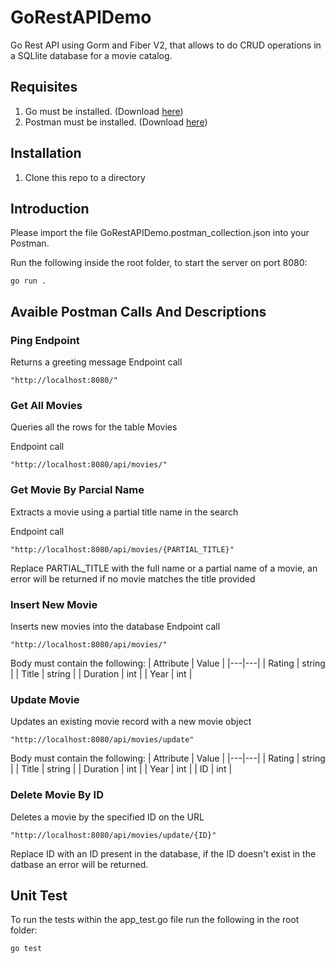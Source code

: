 # GoRestAPIDemo
Go Rest API using Gorm and Fiber V2, that allows to do CRUD operations in a SQLlite database for a movie catalog.

## Requisites
1. Go must be installed. (Download [here](https://golang.org/))
2. Postman must be installed. (Download [here](https://www.postman.com/downloads/))

## Installation
1. Clone this repo to a directory


## Introduction
Please import the file GoRestAPIDemo.postman_collection.json into your Postman.

Run the following inside the root folder, to start the server on port 8080:
```
go run .
```

## Avaible Postman Calls And Descriptions
### Ping Endpoint
Returns a greeting message
Endpoint call
```
"http://localhost:8080/"
```

### Get All Movies
Queries all the rows for the table Movies

Endpoint call
```
"http://localhost:8080/api/movies/"
```

### Get Movie By Parcial Name
Extracts a movie using a partial title name in the search

Endpoint call
```
"http://localhost:8080/api/movies/{PARTIAL_TITLE}"
```
Replace PARTIAL_TITLE with the full name or a partial name of a movie, an error will be returned if no movie matches the title provided
### Insert New Movie
Inserts new movies into the database
Endpoint call
```
"http://localhost:8080/api/movies/"
```
Body must contain the following:
| Attribute  | Value  |
|---|---|
| Rating  |  string |
| Title  | string  |
| Duration  | int  |
| Year  | int  |
### Update Movie
Updates an existing movie record with a new movie object
```
"http://localhost:8080/api/movies/update"
```
Body must contain the following:
| Attribute  | Value  |
|---|---|
| Rating  |  string |
| Title  | string  |
| Duration  | int  |
| Year  | int  |
| ID  | int  |
### Delete Movie By ID
Deletes a movie by the specified ID on the URL
```
"http://localhost:8080/api/movies/update/{ID}"
```
Replace ID with an ID present in the database, if the ID doesn't exist in the datbase an error will be returned.

## Unit Test
To run the tests within the app_test.go file run the following in the root folder:
```
go test
```

